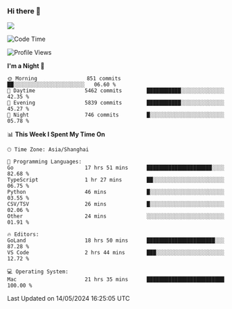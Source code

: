 ### Hi there 👋

<!--
**JJAYCHEN1e/jjaychen1e** is a ✨ _special_ ✨ repository because its `README.md` (this file) appears on your GitHub profile.

Here are some ideas to get you started:

- 🔭 I’m currently working on ...
- 🌱 I’m currently learning ...
- 👯 I’m looking to collaborate on ...
- 🤔 I’m looking for help with ...
- 💬 Ask me about ...
- 📫 How to reach me: ...
- 😄 Pronouns: ...
- ⚡ Fun fact: ...
-->

[![](https://github-readme-stats.vercel.app/api?username=jjaychen1e&show_icons=true)](https://github.com/jjaychen1e/github-readme-stats?count_private=true)

<!--START_SECTION:waka-->
![Code Time](http://img.shields.io/badge/Code%20Time-1%2C170%20hrs%2048%20mins-blue)

![Profile Views](http://img.shields.io/badge/Profile%20Views-0-blue)

**I'm a Night 🦉** 

```text
🌞 Morning                851 commits         ██░░░░░░░░░░░░░░░░░░░░░░░   06.60 % 
🌆 Daytime                5462 commits        ███████████░░░░░░░░░░░░░░   42.35 % 
🌃 Evening                5839 commits        ███████████░░░░░░░░░░░░░░   45.27 % 
🌙 Night                  746 commits         █░░░░░░░░░░░░░░░░░░░░░░░░   05.78 % 
```


📊 **This Week I Spent My Time On** 

```text
🕑︎ Time Zone: Asia/Shanghai

💬 Programming Languages: 
Go                       17 hrs 51 mins      █████████████████████░░░░   82.68 % 
TypeScript               1 hr 27 mins        ██░░░░░░░░░░░░░░░░░░░░░░░   06.75 % 
Python                   46 mins             █░░░░░░░░░░░░░░░░░░░░░░░░   03.55 % 
CSV/TSV                  26 mins             █░░░░░░░░░░░░░░░░░░░░░░░░   02.06 % 
Other                    24 mins             ░░░░░░░░░░░░░░░░░░░░░░░░░   01.91 % 

🔥 Editors: 
GoLand                   18 hrs 50 mins      ██████████████████████░░░   87.28 % 
VS Code                  2 hrs 44 mins       ███░░░░░░░░░░░░░░░░░░░░░░   12.72 % 

💻 Operating System: 
Mac                      21 hrs 35 mins      █████████████████████████   100.00 % 
```


 Last Updated on 14/05/2024 16:25:05 UTC
<!--END_SECTION:waka-->
